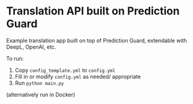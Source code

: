 # Translation API built on Prediction Guard

Example translation app built on top of Prediction Guard, extendable with DeepL, OpenAI, etc.

To run:
1. Copy `config_template.yml` to `config.yml`
2. Fill in or modify `config.yml` as needed/ appropriate
3. Run `python main.py`

(alternatively run in Docker)
